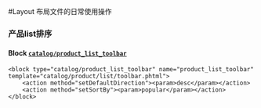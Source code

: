 #Layout 布局文件的日常使用操作
    
### 产品list排序
#### Block [`catalog/product_list_toolbar`](block_product_list_toolbar.md)

    <block type="catalog/product_list_toolbar" name="product_list_toolbar" template="catalog/product/list/toolbar.phtml">
        <action method="setDefaultDirection"><param>desc</param></action>
        <action method="setSortBy"><param>popular</param></action>
    </block>
    




